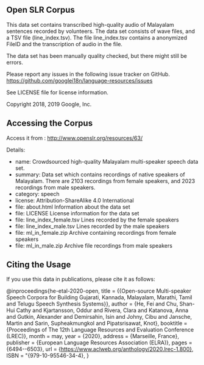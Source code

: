 ## Open SLR Corpus


This data set contains transcribed high-quality audio of Malayalam sentences recorded by volunteers. The data set consists of wave files, and a TSV file (line_index.tsv). The file line_index.tsv contains a anonymized FileID and the transcription of audio in the file.

The data set has been manually quality checked, but there might still be errors.

Please report any issues in the following issue tracker on GitHub. https://github.com/googlei18n/language-resources/issues

See LICENSE file for license information.

Copyright 2018, 2019 Google, Inc.

## Accessing the Corpus

Access it from : http://www.openslr.org/resources/63/

Details: 

- name: Crowdsourced high-quality Malayalam multi-speaker speech data set.
- summary: Data set which contains recordings of native speakers of Malayalam.
  There are 2103 recordings from female speakers, and 2023 recordings from male
 speakers.
- category: speech
- license: Attribution-ShareAlike 4.0 International
- file: about.html Information about the data set
- file: LICENSE License information for the data set
- file: line_index_female.tsv Lines recorded by the female speakers
- file: line_index_male.tsv Lines recorded by the male speakers
- file: ml_in_female.zip Archive containing recordings from female speakers
- file: ml_in_male.zip Archive file recordings from male speakers


## Citing the Usage

If you use this data in publications, please cite it as follows:

  @inproceedings{he-etal-2020-open,
    title = {{Open-source Multi-speaker Speech Corpora for Building Gujarati, Kannada, Malayalam, Marathi, Tamil and Telugu Speech Synthesis Systems}},
    author = {He, Fei and Chu, Shan-Hui Cathy and Kjartansson, Oddur and Rivera, Clara and Katanova, Anna and Gutkin, Alexander and Demirsahin, Isin and Johny, Cibu and Jansche, Martin and Sarin, Supheakmungkol and Pipatsrisawat, Knot},
    booktitle = {Proceedings of The 12th Language Resources and Evaluation Conference (LREC)},
    month = may,
    year = {2020},
    address = {Marseille, France},
    publisher = {European Language Resources Association (ELRA)},
    pages = {6494--6503},
    url = {https://www.aclweb.org/anthology/2020.lrec-1.800},
    ISBN = "{979-10-95546-34-4},
  }
